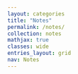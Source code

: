 ```yaml
---
layout: categories
title: "Notes"
permalink: /notes/
collection: notes
mathjax: true
classes: wide
entries_layout: grid
nav: Notes
---
```

